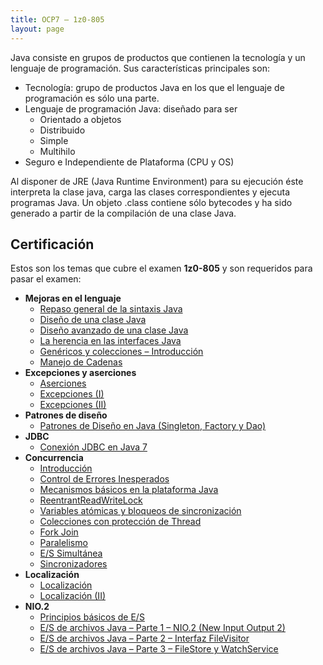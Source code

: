 ```yaml
---
title: OCP7 – 1z0-805
layout: page
---
```


Java consiste en grupos de productos que contienen la tecnología y un lenguaje de programación.
Sus características principales son:

* Tecnología: grupo de productos Java en los que el lenguaje de programación es sólo una parte.
* Lenguaje de programación Java: diseñado para ser
	* Orientado a objetos
	* Distribuido
	* Simple
	* Multihilo
* Seguro e Independiente de Plataforma (CPU y OS)

Al disponer de JRE (Java Runtime Environment) para su ejecución éste interpreta la clase java, carga las clases correspondientes y ejecuta programas Java. Un objeto .class contiene sólo bytecodes y ha sido generado a partir de la compilación de una clase Java.

## Certificación

Estos son los temas que cubre el examen **1z0-805** y son requeridos para pasar el examen:

* **Mejoras en el lenguaje**
	* [Repaso general de la sintaxis Java](/java/ocp-7/2014-07-01-ocp7_02_repaso_general_de_la_sintaxis_java)
	* [Diseño de una clase Java](/java/ocp-7/2014-07-01-ocp7_03_diseno_de_una_clase_java)
	* [Diseño avanzado de una clase Java](/java/ocp-7/2014-07-12-ocp7_04_diseno_avanzado_de_una_clase_java)
	* [La herencia en las interfaces Java](/java/ocp-7/2014-07-01-ocp7_05_herencia_en_las_interfaces_java)
	* [Genéricos y colecciones – Introducción](/java/ocp-7/2014-07-04-ocp7_06_genericos_y_colecciones_introduccion)
	* [Manejo de Cadenas](/java/ocp-7/2014-06-18-ocp7_07_manejo_cadenas)
* **Excepciones y aserciones**
	* [Aserciones](/java/ocp-7/2018-02-07-ocp7_08_aserciones)		
	* [Excepciones (I)](/java/ocp-7/2014-07-03-ocp7_excepciones_1)
	* [Excepciones (II)](/java/ocp-7/2018-01-27-ocp7_excepciones_2)
* **Patrones de diseño**
	* [Patrones de Diseño en Java (Singleton, Factory y Dao)](/java/ocp-7/2016-03-27-ocp7_14_patrones_de_diseno_en_java)
* **JDBC**
	* [Conexión JDBC en Java 7](/java/ocp-7/2014-07-03-ocp7_12_conexiones_jdbc_en_java7)
* **Concurrencia**
	* [Introducción](/java/ocp-7/2014-06-20-ocp7_11_hilos_01_introduccion)
	* [Control de Errores Inesperados](/java/ocp-7/2018-02-17-ocp7_11_hilos_02_control_de_errores_inesperados)		
	* [Mecanismos básicos en la plataforma Java](/java/ocp-7/2018-01-27-ocp7_11_hilos_03_mecanismos_basicos_en_la_plataforma_java)
	* [ReentrantReadWriteLock](/java/ocp-7/2020-04-22-ocp7_11_hilos_04_reentrant_read_write_lock)
	* [Variables atómicas y bloqueos de sincronización](/java/ocp-7/2019-01-07-ocp7_11_hilos_05_variables_atomicas_y_bloqueos_de_sincronizacion)
	* [Colecciones con protección de Thread](/java/ocp-7/2018-12-30-ocp7_11_hilos_06_colecciones_con_proteccion_de_thread)
	* [Fork Join](/java/ocp-7/2020-05-20-ocp7_07_fork_join)
	* [Paralelismo](/java/ocp-7/2020-05-07-ocp7_11_hilos_08_paralelismo)
	* [E/S Simultánea](/java/ocp-7/2020-05-13-ocp7_11_hilos_09_es_simultanea)
	* [Sincronizadores](/java/ocp-7/2020-05-11-ocp7_11_hilos_10_sincronizadores)
* **Localización**
	* [Localización](/java/ocp-7/2014-07-01-ocp7_13_localizacion)
	* [Localización (II)](/java/ocp-7/2017-10-18-ocp7_13_localizacion_2)
* **NIO.2**
	* [Principios básicos de E/S](/java/ocp-7/2014-07-03-ocp7_09_principios_basicos_de_es)
	* [E/S de archivos Java – Parte 1 – NIO.2 (New Input Output 2)](/java/ocp-7/2015-11-04-ocp7_10_es_de_archivos_java_parte1_nio2)
	* [E/S de archivos Java – Parte 2 – Interfaz FileVisitor](/java/ocp-7/2015-12-02-ocp7_10_es_de_archivos_java_parte2_filevisitor)
	* [E/S de archivos Java – Parte 3 – FileStore y WatchService](/java/ocp-7/2015-12-03-ocp7_10_es_de_archivos_java_parte3_filestore_y_watchservice)
	